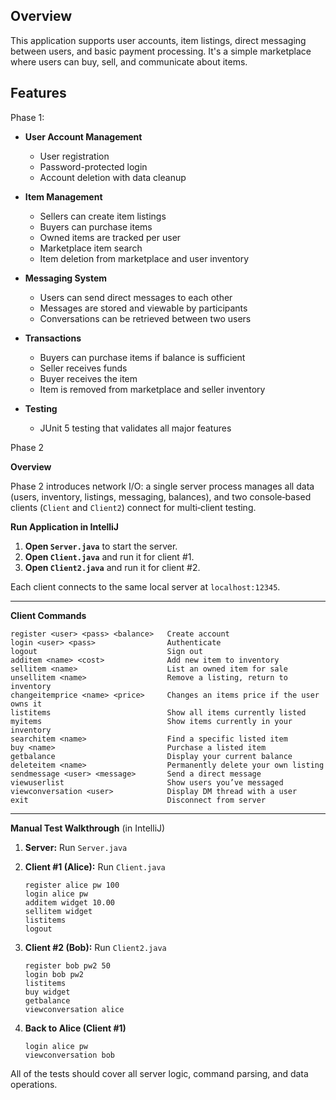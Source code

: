 ## Overview

This application supports user accounts, item listings, direct messaging between users, and basic payment processing. It's a simple marketplace where users can buy, sell, and communicate about items.

## Features

Phase 1:

- **User Account Management**
  - User registration
  - Password-protected login
  - Account deletion with data cleanup

- **Item Management**
  - Sellers can create item listings
  - Buyers can purchase items
  - Owned items are tracked per user
  - Marketplace item search
  - Item deletion from marketplace and user inventory

- **Messaging System**
  - Users can send direct messages to each other
  - Messages are stored and viewable by participants
  - Conversations can be retrieved between two users

- **Transactions**
  - Buyers can purchase items if balance is sufficient
  - Seller receives funds
  - Buyer receives the item
  - Item is removed from marketplace and seller inventory

- **Testing**
  - JUnit 5 testing that validates all major features

Phase 2

**Overview**

Phase 2 introduces network I/O: a single server process manages all data (users, inventory, listings, messaging, balances), and two console‐based clients (`Client` and `Client2`) connect for multi‐client testing.


**Run Application in IntelliJ**

1. **Open `Server.java`** to start the server.
2. **Open `Client.java`** and run it for client #1.
3. **Open `Client2.java`** and run it for client #2.

Each client connects to the same local server at `localhost:12345`.

---

**Client Commands**

```text
register <user> <pass> <balance>   Create account
login <user> <pass>                Authenticate
logout                             Sign out
additem <name> <cost>              Add new item to inventory
sellitem <name>                    List an owned item for sale
unsellitem <name>                  Remove a listing, return to inventory
changeitemprice <name> <price>     Changes an items price if the user owns it
listitems                          Show all items currently listed
myitems                            Show items currently in your inventory
searchitem <name>                  Find a specific listed item
buy <name>                         Purchase a listed item
getbalance                         Display your current balance
deleteitem <name>                  Permanently delete your own listing
sendmessage <user> <message>       Send a direct message
viewuserlist                       Show users you’ve messaged
viewconversation <user>            Display DM thread with a user
exit                               Disconnect from server
```

---

**Manual Test Walkthrough** (in IntelliJ)

1. **Server:** Run `Server.java`

2. **Client #1 (Alice):** Run `Client.java`
   ```text
   register alice pw 100
   login alice pw
   additem widget 10.00
   sellitem widget
   listitems
   logout
   ```

3. **Client #2 (Bob):** Run `Client2.java`
   ```text
   register bob pw2 50
   login bob pw2
   listitems
   buy widget
   getbalance
   viewconversation alice
   ```

4. **Back to Alice (Client #1)**
   ```text
   login alice pw
   viewconversation bob
   ```

All of the tests should cover all server logic, command parsing, and data operations.